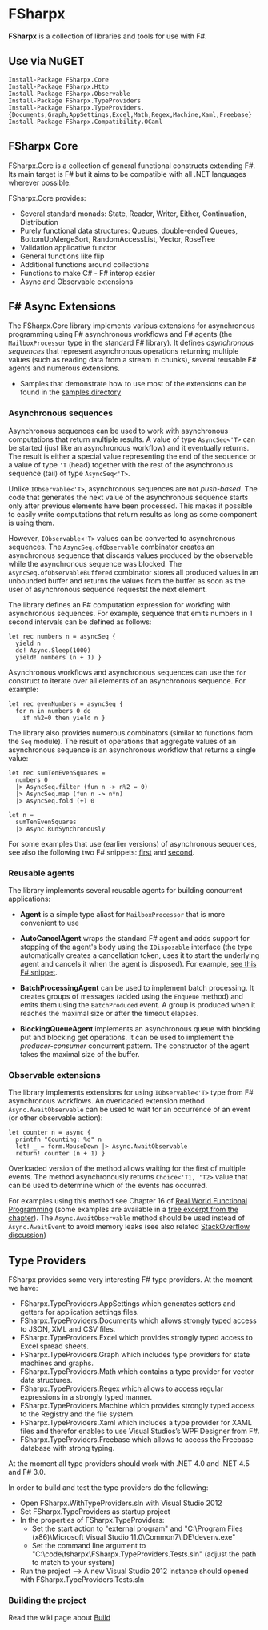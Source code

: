 # FSharpx

**FSharpx** is a collection of libraries and tools for use with F#. 

## Use via NuGET

    Install-Package FSharpx.Core 
    Install-Package FSharpx.Http
    Install-Package FSharpx.Observable
    Install-Package FSharpx.TypeProviders
    Install-Package FSharpx.TypeProviders.{Documents,Graph,AppSettings,Excel,Math,Regex,Machine,Xaml,Freebase}
    Install-Package FSharpx.Compatibility.OCaml  

## FSharpx Core

FSharpx.Core is a collection of general functional constructs extending F#. Its main target is F# but
it aims to be compatible with all .NET languages wherever possible.

FSharpx.Core provides:
 * Several standard monads: State, Reader, Writer, Either, Continuation, Distribution
 * Purely functional data structures: Queues, double-ended Queues, BottomUpMergeSort, RandomAccessList, Vector, RoseTree
 * Validation applicative functor
 * General functions like flip
 * Additional functions around collections
 * Functions to make C# - F# interop easier
 * Async and Observable extensions


## F# Async Extensions

The FSharpx.Core library implements various extensions for asynchronous programming 
using F# asynchronous workflows and F# agents (the `MailboxProcessor` type
in the standard F# library). It defines _asynchronous sequences_ that represent
asynchronous operations returning multiple values (such as reading data from
a stream in chunks), several reusable F# agents and numerous extensions.

 * Samples that demonstrate how to use most of the extensions can
   be found in the [samples directory][7]

### Asynchronous sequences

Asynchronous sequences can be used to work with asynchronous computations that return
multiple results. A value of type `AsyncSeq<'T>` can be started (just like an asynchronous 
workflow) and it eventually returns. The result is either a special value representing
the end of the sequence or a value of type `'T` (head) together with the rest of the 
asynchronous sequence (tail) of type `AsyncSeq<'T>`.

Unlike `IObservable<'T>`, asynchronous sequences are not _push-based_. The code that 
generates the next value of the asynchronous sequence starts only after previous elements
have been processed. This makes it possible to easily write computations that return
results as long as some component is using them. 

However, `IObservable<'T>` values can
be converted to asynchronous sequences. The `AsyncSeq.ofObservable` combinator creates an
asynchronous sequence that discards values produced by the observable while the 
asynchronous sequence was blocked. The `AsyncSeq.ofObservableBuffered` combinator stores
all produced values in an unbounded buffer and returns the values from the buffer as soon
as the user of asynchronous sequence requestst the next element.

The library defines an F# computation expression for workfing with asynchronous sequences.
For example, sequence that emits numbers in 1 second intervals can be defined as follows:

    let rec numbers n = asyncSeq {
      yield n
      do! Async.Sleep(1000)
      yield! numbers (n + 1) }

Asynchronous workflows and asynchronous sequences can use the `for` construct to iterate
over all elements of an asynchronous sequence. For example:

    let rec evenNumbers = asyncSeq {
      for n in numbers 0 do
        if n%2=0 then yield n }

The library also provides numerous combinators (similar to functions from the `Seq` module).
The result of operations that aggregate values of an asynchronous sequence is an asynchronous
workflow that returns a single value:

    let rec sumTenEvenSquares = 
      numbers 0
      |> AsyncSeq.filter (fun n -> n%2 = 0)
      |> AsyncSeq.map (fun n -> n*n)
      |> AsyncSeq.fold (+) 0

    let n = 
      sumTenEvenSquares 
      |> Async.RunSynchronously

For some examples that use (earlier versions) of asynchronous sequences, see also the following
two F# snippets: [first][5] and [second][6].

### Reusable agents

The library implements several reusable agents for building concurrent applications:

 * **Agent** is a simple type aliast for `MailboxProcessor` that is more convenient to use

 * **AutoCancelAgent** wraps the standard F# agent and adds support for stopping of the
   agent's body using the `IDisposable` interface (the type automatically creates a 
   cancellation token, uses it to start the underlying agent and cancels it when the agent 
   is disposed). For example, [see this F# snippet][1].

 * **BatchProcessingAgent** can be used to implement batch processing. It creates groups of 
   messages (added using the `Enqueue` method) and emits them using the `BatchProduced` 
   event. A group is produced when it reaches the maximal size or after the timeout elapses.

 * **BlockingQueueAgent** implements an asynchronous queue with blocking put and blocking 
   get operations. It can be used to implement the _producer-consumer_ concurrent pattern. 
   The constructor of the agent takes the maximal size of the buffer.


### Observable extensions

The library implements extensions for using `IObservable<'T>` type from F# asynchronous 
workflows. An overloaded extension method `Async.AwaitObservable` can be used to wait 
for an occurrence of an event (or other observable action):

    let counter n = async {
      printfn "Counting: %d" n
      let! _ = form.MouseDown |> Async.AwaitObservable
      return! counter (n + 1) }

Overloaded version of the method allows waiting for the first of multiple events. The 
method asynchronously returns `Choice<'T1, 'T2>` value that can be used to determine 
which of the events has occurred.

For examples using this method see Chapter 16 of [Real World Functional Programming][2] 
(some examples are available in a [free excerpt from the chapter][3]). The 
`Async.AwaitObservable` method should be used instead of `Async.AwaitEvent` to avoid 
memory leaks (see also related [StackOverflow discussion][4])


## Type Providers

FSharpx provides some very interesting F# type providers. At the moment we have:

 * FSharpx.TypeProviders.AppSettings which generates setters and getters for application settings files.
 * FSharpx.TypeProviders.Documents which allows strongly typed access to JSON, XML and CSV files.
 * FSharpx.TypeProviders.Excel which provides strongly typed access to Excel spread sheets.
 * FSharpx.TypeProviders.Graph which includes type providers for state machines and graphs.
 * FSharpx.TypeProviders.Math which contains a type provider for vector data structures.
 * FSharpx.TypeProviders.Regex which allows to access regular expressions in a strongly typed manner.
 * FSharpx.TypeProviders.Machine which provides strongly typed access to the Registry and the file system.
 * FSharpx.TypeProviders.Xaml which includes a type provider for XAML files and therefor enables to use Visual Studios’s WPF Designer from F#.
 * FSharpx.TypeProviders.Freebase which allows to access the Freebase database with strong typing.

At the moment all type providers should work with .NET 4.0 and .NET 4.5 and F# 3.0.

In order to build and test the type providers do the following:

 * Open FSharpx.WithTypeProviders.sln with Visual Studio 2012
 * Set FSharpx.TypeProviders as startup project
 * In the properties of FSharpx.TypeProviders:
   * Set the start action to "external program" and "C:\Program Files (x86)\Microsoft Visual Studio 11.0\Common7\IDE\devenv.exe"
   * Set the command line argument to "C:\code\fsharpx\FSharpx.TypeProviders.Tests.sln" (adjust the path to match to your system)
 * Run the project --> A new Visual Studio 2012 instance should opened with FSharpx.TypeProviders.Tests.sln


### Building the project

Read the wiki page about [Build](https://github.com/fsharp/fsharpx/wiki/Build)

  [1]: http://fssnip.net/64
  [2]: http://manning.com/petricek
  [3]: http://dotnetslackers.com/articles/net/Programming-user-interfaces-using-f-sharp-workflows.aspx
  [4]: http://stackoverflow.com/questions/3701861/wait-for-any-event-of-multiple-events-simultaneously-in-f
  [5]: http://fssnip.net/1k
  [6]: http://fssnip.net/1Y
  [7]: http://github.com/fsharp/fsharpx/tree/master/samples
